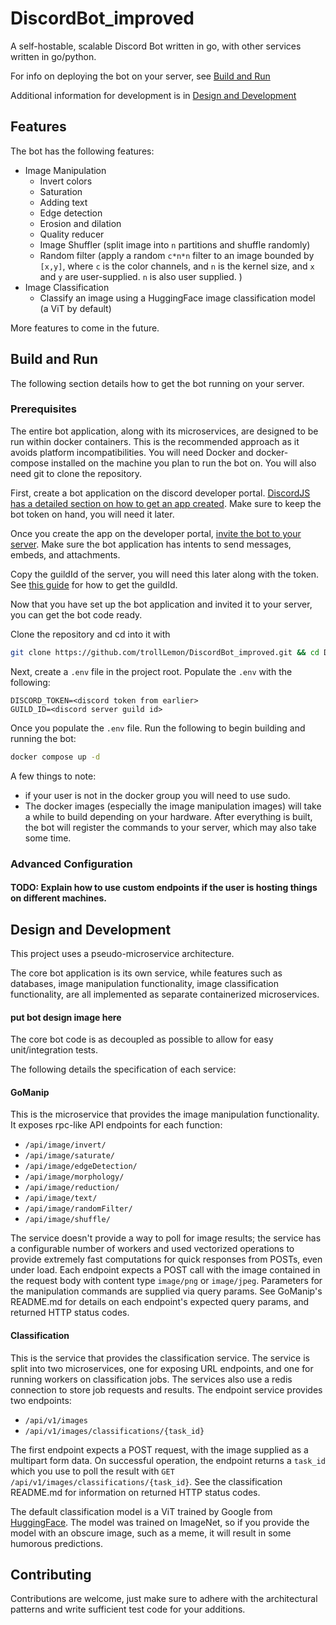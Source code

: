 # DiscordBot_improved
A self-hostable, scalable Discord Bot written in go, with other services written in go/python.

For info on deploying the bot on your server, see [Build and Run](#build-and-run-)

Additional information for development is in [Design and Development](#design-and-development)

## Features
The bot has the following features: 

- Image Manipulation
  - Invert colors
  - Saturation 
  - Adding text
  - Edge detection
  - Erosion and dilation
  - Quality reducer 
  - Image Shuffler (split image into `n` partitions and shuffle randomly)
  - Random filter (apply a random `c*n*n` filter to an image bounded by `[x,y]`, where `c` is the color channels, and `n` is the kernel size, and `x` and `y` are user-supplied. `n` is also user supplied. )
- Image Classification 
  - Classify an image using a HuggingFace image classification model (a ViT by default)

More features to come in the future.

## Build and Run 
The following section details how to get the bot running on your server.
### Prerequisites
The entire bot application, along with its microservices, are designed to be run within docker containers. This is the recommended approach as it avoids platform incompatibilities. You will need Docker and docker-compose installed on the machine you plan to run the bot on. You will also need git to clone the repository.

First, create a bot application on the discord developer portal. [DiscordJS has a detailed section on how to get an app created](https://discordjs.guide/preparations/setting-up-a-bot-application.html#creating-your-bot). 
Make sure to keep the bot token on hand, you will need it later.

Once you create the app on the developer portal, [invite the bot to your server](https://discordjs.guide/preparations/adding-your-bot-to-servers.html#bot-invite-links). Make sure the bot application has intents to send messages, embeds, and attachments.

Copy the guildId of the server, you will need this later along with the token. See [this guide](https://support-dev.discord.com/hc/en-us/articles/360028717192-Where-can-I-find-my-Application-Team-Server-ID) for how to get the guildId.

Now that you have set up the bot application and invited it to your server, you can get the bot code ready.

Clone the repository and cd into it with 
```bash
git clone https://github.com/trollLemon/DiscordBot_improved.git && cd DiscordBot_improved
```

Next, create a `.env` file in the project root. Populate the `.env` with the following:

```.env
DISCORD_TOKEN=<discord token from earlier>
GUILD_ID=<discord server guild id>
```

Once you populate the `.env` file. Run the following to begin building and running the bot:

```bash 
docker compose up -d 
```

A few things to note:
- if your user is not in the docker group you will need to use sudo.
- The docker images (especially the image manipulation images) will take a while to build depending on your hardware. After everything is built, the bot will register the commands to your server, which may also take some time.

### Advanced Configuration
#### TODO: Explain how to use custom endpoints if the user is hosting things on different machines.


## Design and Development
This project uses a pseudo-microservice architecture. 

The core bot application is its own service, while features such as databases, image manipulation functionality, image classification functionality, are all implemented as separate containerized microservices.
#### put bot design image here


The core bot code is as decoupled as possible to allow for easy unit/integration tests. 

The following details the specification of each service:

#### GoManip
This is the microservice that provides the image manipulation functionality. It exposes rpc-like API endpoints for each function:
- `/api/image/invert/`
- `/api/image/saturate/`
- `/api/image/edgeDetection/`
- `/api/image/morphology/`
- `/api/image/reduction/`
- `/api/image/text/`
- `/api/image/randomFilter/`
- `/api/image/shuffle/`

The service doesn't provide a way to poll for image results; the service has a configurable number of workers and used vectorized operations to provide extremely fast computations for quick responses from POSTs, even under load.
Each endpoint expects a POST call with the image contained in the request body with content type `image/png` or `image/jpeg`. Parameters for the manipulation commands are supplied via query params. See GoManip's README.md for details on each endpoint's expected query params, and returned HTTP status codes.

#### Classification
This is the service that provides the classification service. The service is split into two microservices, one for exposing URL endpoints, and one for running workers on classification jobs. The services also use a redis connection to store job requests and results. The endpoint service provides two endpoints:
- `/api/v1/images`
- `/api/v1/images/classifications/{task_id}`

The first endpoint expects a POST request, with the image supplied as a multipart form data. On successful operation, the endpoint returns a `task_id` which you use to poll the result with `GET /api/v1/images/classifications/{task_id}`. See the classification README.md for information on returned HTTP status codes.

The default classification model is a ViT trained by Google from [HuggingFace](https://huggingface.co/google/vit-base-patch16-224). The model was trained on ImageNet, so if you provide the model with an obscure image, such as a meme, it will result in some humorous predictions.

## Contributing
Contributions are welcome, just make sure to adhere with the architectural patterns and write sufficient test code for your additions. 
